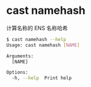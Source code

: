 # cast namehash

计算名称的 ENS 名称哈希

```bash
$ cast namehash --help
Usage: cast namehash [NAME]

Arguments:
  [NAME]  

Options:
  -h, --help  Print help
```